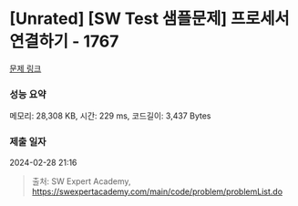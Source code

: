# [Unrated] [SW Test 샘플문제] 프로세서 연결하기 - 1767 

[문제 링크](https://swexpertacademy.com/main/code/problem/problemDetail.do?contestProbId=AV4suNtaXFEDFAUf) 

### 성능 요약

메모리: 28,308 KB, 시간: 229 ms, 코드길이: 3,437 Bytes

### 제출 일자

2024-02-28 21:16



> 출처: SW Expert Academy, https://swexpertacademy.com/main/code/problem/problemList.do